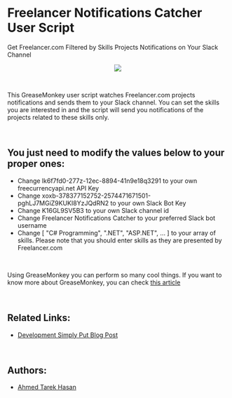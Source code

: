 # Freelancer Notifications Catcher User Script
Get Freelancer.com Filtered by Skills Projects Notifications on Your Slack Channel

<p align="center">
  <img src="https://i.imgur.com/mdflchD.png">
</p>

<br/>

This GreaseMonkey user script watches Freelancer.com projects notifications and sends them to your Slack channel. You can set the skills you are interested in and the script will send you notifications of the projects related to these skills only.

<br/>

## You just need to modify the values below to your proper ones:
* Change lk6f7fd0-277z-12ec-8894-41n9e18q3291 to your own freecurrencyapi.net API Key
* Change xoxb-378377152752-2574471671501-pghLJ7MGiZ9KUKI8YzJQdRN2 to your own Slack Bot Key
* Change K16GL9SV5B3 to your own Slack channel id
* Change Freelancer Notifications Catcher to your preferred Slack bot username
* Change [ "C# Programming", ".NET", "ASP.NET", ... ] to your array of skills. Please note that you should enter skills as they are presented by Freelancer.com

<br/>

Using GreaseMonkey you can perform so many cool things. If you want to know more about GreaseMonkey, you can check [this article](http://developmentsimplyput.blogspot.com/2013/03/having-fun-with-javascript-and.html)

<br/>

## Related Links:
* [Development Simply Put Blog Post](http://developmentsimplyput.blogspot.com/2013/03/having-fun-with-javascript-and.html)

<br/>

## Authors:
* [Ahmed Tarek Hasan](https://linkedin.com/in/atarekhasan)

